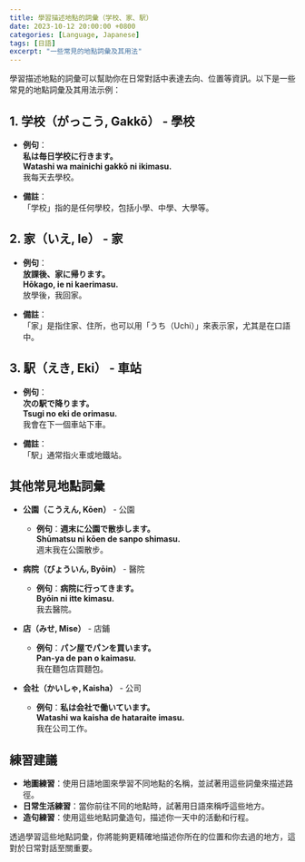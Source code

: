 ```yaml
---
title: 學習描述地點的詞彙（学校、家、駅）
date: 2023-10-12 20:00:00 +0800
categories: [Language, Japanese]
tags: [日語] 
excerpt: "一些常見的地點詞彙及其用法"
---
```


學習描述地點的詞彙可以幫助你在日常對話中表達去向、位置等資訊。以下是一些常見的地點詞彙及其用法示例：

## **1. 学校（がっこう, Gakkō）** - 學校
- **例句**：  
  **私は毎日学校に行きます。**  
  **Watashi wa mainichi gakkō ni ikimasu.**  
  我每天去學校。

- **備註**：  
  「学校」指的是任何學校，包括小學、中學、大學等。

## **2. 家（いえ, Ie）** - 家
- **例句**：  
  **放課後、家に帰ります。**  
  **Hōkago, ie ni kaerimasu.**  
  放學後，我回家。

- **備註**：  
  「家」是指住家、住所，也可以用「うち（Uchi）」來表示家，尤其是在口語中。

## **3. 駅（えき, Eki）** - 車站
- **例句**：  
  **次の駅で降ります。**  
  **Tsugi no eki de orimasu.**  
  我會在下一個車站下車。

- **備註**：  
  「駅」通常指火車或地鐵站。

## **其他常見地點詞彙**

- **公園（こうえん, Kōen）** - 公園
  - **例句**：**週末に公園で散歩します。**  
    **Shūmatsu ni kōen de sanpo shimasu.**  
    週末我在公園散步。

- **病院（びょういん, Byōin）** - 醫院
  - **例句**：**病院に行ってきます。**  
    **Byōin ni itte kimasu.**  
    我去醫院。

- **店（みせ, Mise）** - 店鋪
  - **例句**：**パン屋でパンを買います。**  
    **Pan-ya de pan o kaimasu.**  
    我在麵包店買麵包。

- **会社（かいしゃ, Kaisha）** - 公司
  - **例句**：**私は会社で働いています。**  
    **Watashi wa kaisha de hataraite imasu.**  
    我在公司工作。

## **練習建議**
- **地圖練習**：使用日語地圖來學習不同地點的名稱，並試著用這些詞彙來描述路徑。
- **日常生活練習**：當你前往不同的地點時，試著用日語來稱呼這些地方。
- **造句練習**：使用這些地點詞彙造句，描述你一天中的活動和行程。

透過學習這些地點詞彙，你將能夠更精確地描述你所在的位置和你去過的地方，這對於日常對話至關重要。
